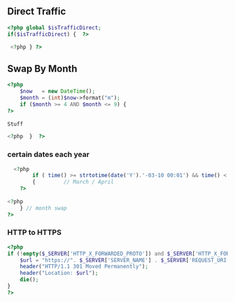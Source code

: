 ## Direct Traffic 

```php
<?php global $isTrafficDirect;
if($isTrafficDirect) {  ?>

 <?php } ?>
```

## Swap By Month

```php
<?php
    $now   = new DateTime();
    $month = (int)$now->format("m");
    if ($month >= 4 AND $month <= 9) {    
?>
 
Stuff

<?php  }  ?>
```


### certain dates each year

```php
  <?php
  		if ( time() >= strtotime(date('Y').'-03-10 00:01') && time() < strtotime(date('Y').'-04-06 23:59') )  
  		{         // March / April
	?>
     
<?php
	} // month swap
?>
```


### HTTP to HTTPS 
```php
<?php
if (!empty($_SERVER['HTTP_X_FORWARDED_PROTO']) and $_SERVER['HTTP_X_FORWARDED_PROTO'] == 'http') {
    $url = "https://". $_SERVER['SERVER_NAME'] . $_SERVER['REQUEST_URI'];
    header("HTTP/1.1 301 Moved Permanently"); 
    header("Location: $url");
    die();
}
?>
```

